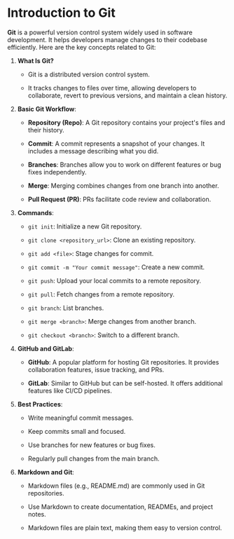 # Introduction to Git



**Git** is a powerful version control system widely used in software development. It helps developers manage changes to their codebase efficiently. Here are the key concepts related to Git:



1. **What Is Git?**

   - Git is a distributed version control system.

   - It tracks changes to files over time, allowing developers to collaborate, revert to previous versions, and maintain a clean history.



2. **Basic Git Workflow**:

   - **Repository (Repo)**: A Git repository contains your project's files and their history.

   - **Commit**: A commit represents a snapshot of your changes. It includes a message describing what you did.

   - **Branches**: Branches allow you to work on different features or bug fixes independently.

   - **Merge**: Merging combines changes from one branch into another.

   - **Pull Request (PR)**: PRs facilitate code review and collaboration.



3. **Commands**:

   - `git init`: Initialize a new Git repository.

   - `git clone <repository_url>`: Clone an existing repository.

   - `git add <file>`: Stage changes for commit.

   - `git commit -m "Your commit message"`: Create a new commit.

   - `git push`: Upload your local commits to a remote repository.

   - `git pull`: Fetch changes from a remote repository.

   - `git branch`: List branches.

   - `git merge <branch>`: Merge changes from another branch.

   - `git checkout <branch>`: Switch to a different branch.



4. **GitHub and GitLab**:

   - **GitHub**: A popular platform for hosting Git repositories. It provides collaboration features, issue tracking, and PRs.

   - **GitLab**: Similar to GitHub but can be self-hosted. It offers additional features like CI/CD pipelines.



5. **Best Practices**:

   - Write meaningful commit messages.

   - Keep commits small and focused.

   - Use branches for new features or bug fixes.

   - Regularly pull changes from the main branch.



6. **Markdown and Git**:

   - Markdown files (e.g., README.md) are commonly used in Git repositories.

   - Use Markdown to create documentation, READMEs, and project notes.

   - Markdown files are plain text, making them easy to version control.